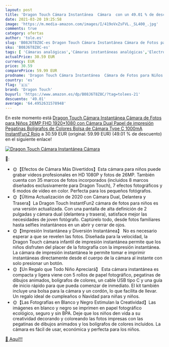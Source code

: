 ```yaml
---
layout: post
title: 'Dragon Touch Cámara Instantánea  Cámara  con un 49.01 % de descuento'
date: 2021-03-20 19:25:58
image: 'https://m.media-amazon.com/images/I/419oVxZsFVL._SL400_.jpg'
comments: true
category: ofertas
author: 'tole.es'
slug: 'B08J6T8Z8C-es Dragon Touch Cámara Instantánea Cámara de Fotos para Niños...'
sku: 'B08J6T8Z8C-es'
tags: [ 'Cámaras analógicas','Cámaras instantáneas analógicas','Electrónica','Fotografía y videocámaras','bolígrafos','dragon touch', ]
actualPrice: 30.59 EUR
currency: EUR
price: 30.59
comparePrice: 59.99 EUR
prodname: 'Dragon Touch Cámara Instantánea  Cámara de Fotos para Niños 26MP FHD 1920*1080 con Cámara Dual  Papel de impresión  Pegatinas  Bolígrafos de Colores  Bolsa de Cámara  Type C  1000mA  InstantFun2 Rojo'
country: 'es'
flag: '🇪🇸'
brand: 'Dragon Touch'
buyurl: 'https://www.amazon.es/dp/B08J6T8Z8C/?tag=tolees-21'
descuento: '49.01'
average: '64.4952631578948'
---
```


En este momento está [Dragon Touch Cámara Instantánea  Cámara de Fotos para Niños 26MP FHD 1920*1080 con Cámara Dual  Papel de impresión  Pegatinas  Bolígrafos de Colores  Bolsa de Cámara  Type C  1000mA  InstantFun2 Rojo](https://www.amazon.es/dp/B08J6T8Z8C/?tag=tolees-21) a 30.59 EUR (original: 59.99 EUR) (49.01 %  de descuento) en el siguiente enlace!

[![Dragon Touch Cámara Instantánea  Cámara ](https://m.media-amazon.com/images/I/419oVxZsFVL._SL400_.jpg)](https://www.amazon.es/dp/B08J6T8Z8C/?tag=tolees-21)

🔎:

- 🌞【Efectos de Cámara Más Divertidos】Esta cámara para niños puede grabar videos profesionales en HD 1080P y fotos de 26MP. También cuenta con 35 marcos de fotos incorporados (incluidos 8 marcos diseñados exclusivamente para Dragon Touch), 7 efectos fotográficos y 6 modos de vídeo en color. Perfecta para los pequeños fotógrafos.
- 🌞【Última Actualización de 2020 con Cámara Dual, Delantera y Trasera】La Dragon Touch InstantFun2 cámara de fotos para niños es una versión actualizada. Con una pantalla de alta definición de 2 pulgadas y cámara dual (delantera y trasera), satisface mejor las necesidades de joven fotógrafo. Captúrelo todo, desde fotos familiares hasta selfies instantáneos en un abrir y cerrar de ojos.
- 🌞【Impresión Instantánea y Diversión Instantánea】 No es necesario esperar a que se revelen las fotos. Diseñada para la velocidad, la Dragon Touch cámara infantil de impresión instantánea permite que los niños disfruten del placer de la fotografía con la impresión instantánea. La cámara de impresión instantánea le permite tomar e imprimir instantáneas directamente desde el cuerpo de la cámara al instante con solo presionar un botón.
- 🌞【Un Regalo que Todo Niño Apreciará】 Esta cámara instantánea es compacta y ligera viene con 5 rollos de papel fotográfico, pegatinas de dibujos animados, bolígrafos de colores, un cable USB tipo C y una guía de inicio rápido para que pueda comenzar de inmediato. El kit también incluye una bolsa para la cámara y un cordón, lo que facilita de llevar. Un regalo ideal de cumpleaños o Navidad para niñas y niños.
- 🌞【Las Fotografías en Blanco y Negro Estimulan la Creatividad】Las imágenes en blanco y negro se imprimen en papel fotográfico ecológico, seguro y sin BPA. Deje que los niños den vida a su creatividad decorando y coloreando las fotos impresas con las pegatinas de dibujos animados y los bolígrafos de colores incluidos. La cámara es fácil de usar, económica y perfecta para los niños.

[🛒 Aquí!!!](https://www.amazon.es/dp/B08J6T8Z8C/?tag=tolees-21)
